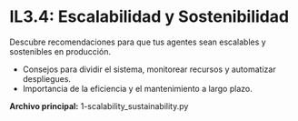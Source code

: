 # IL3.4: Escalabilidad y Sostenibilidad

Descubre recomendaciones para que tus agentes sean escalables y sostenibles en producción.

- Consejos para dividir el sistema, monitorear recursos y automatizar despliegues.
- Importancia de la eficiencia y el mantenimiento a largo plazo.

**Archivo principal:** 1-scalability_sustainability.py 
